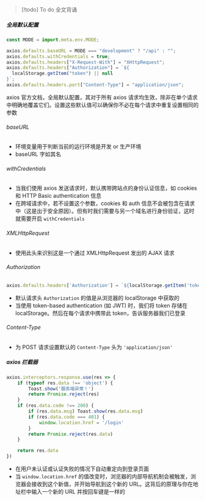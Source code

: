 >[!todo] To do 
>全文背诵

##### 全局默认配置

```JavaScript
const MODE = import.meta.env.MODE;

axios.defaults.baseURL = MODE === "development" ? "/api" : "";
axios.defaults.withCredentials = true;
axios.defaults.headers["X-Request-With"] = "XHttpRequest";
axios.defaults.headers["Authorization"] = `${
  localStorage.getItem("token") || null
}`;
axios.defaults.headers.port["Content-Type"] = "application/json";
```

axios 官方文档，全局默认配置，其对于所有 axios 请求均生效，除非在单个请求中明确地覆盖它们。设置这些默认值可以确保你不必在每个请求中重复设置相同的参数

###### baseURL

- 环境变量用于判断当前的运行环境是开发 or 生产环境
- baseURL 字如其名

###### withCredentials

- 当我们使用 axios 发送请求时，默认携带跨站点的身份认证信息，如 cookies 和 HTTP Basic authentication 信息
- 在跨域请求中，若不设置这个参数，cookies 和 auth 信息不会被包含在请求中（这是出于安全原因）。但有时我们需要与另一个域名进行身份验证，这时就需要开启 `withCredentials`

###### XMLHttpRequest

- 使用此头来识别这是一个通过 XMLHttpRequest 发出的 AJAX 请求

###### Authorization

```JavaScript
axios.defaults.headers['Authorization'] = `${localStorage.getItem('token') || null}`;
```

- 默认请求头 `Authorization` 的值是从浏览器的 localStorage 中获取的
- 当使用 token-based authentication (如 JWT) 时，我们将 token 存储在 localStorage。然后在每个请求中携带此 token，告诉服务器我们已登录

###### Content-Type

- 为 POST 请求设置默认的 `Content-Type` 头为 `'application/json'`

##### axios 拦截器

```JavaScript
axios.interceptors.response.use(res => {
    if (typeof res.data !== 'object') {
        Toast.show('服务端异常！')
        return Promise.reject(res)
    }
    if (res.data.code !== 200) {
        if (res.data.msg) Toast.show(res.data.msg)
        if (res.data.code === 401) {
            window.location.href = '/login'
        }
        return Promise.reject(res.data)
    }

    return res.data
})
```

- 在用户未认证或认证失败的情况下自动重定向到登录页面
- 当 `window.location.href` 的值改变时，浏览器的内部导航机制会被触发，浏览器会接收到这个新值，并开始导航到这个新的 URL。这背后的原理与你在地址栏中输入一个新的 URL 并按回车键是一样的
